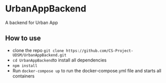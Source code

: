 # UrbanAppBackend
A backend for Urban App

## How to use
* clone the repo ```git clone https://github.com/CS-Project-UDSM/UrbanAppBackend.git```
* ```cd UrbanAppBackend```to install all dependencies
* ```npm install``` 
* Run ```docker-compose up``` to run the docker-compose.yml file and starts all containers
